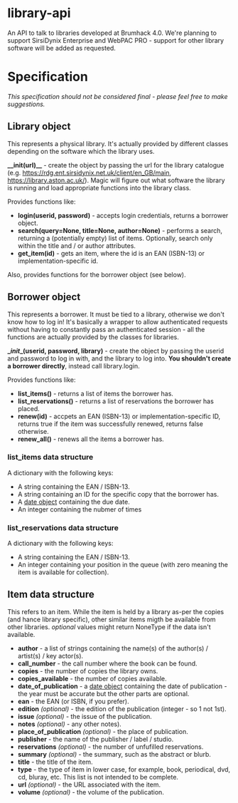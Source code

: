 # library-api #

An API to talk to libraries developed at Brumhack 4.0. We're planning to support SirsiDynix Enterprise and WebPAC PRO - support for other library software will be added  as requested.

# Specification #

_This specification should not be considered final - please feel free to make suggestions._

## Library object ##

This represents a physical library. It's actually provided by different classes depending on the software which the library uses.

**\__init(url)__** - create the object by passing the url for the library catalogue (e.g. <https://rdg.ent.sirsidynix.net.uk/client/en_GB/main>, <https://library.aston.ac.uk/>). Magic will figure out what software the library is running and load appropriate functions into the library class.

Provides functions like:
* **login(userid, password)** - accepts login credentials, returns a borrower object.
* **search(query=None, title=None, author=None)** - performs a search, returning a (potentially empty) list of items. Optionally, search only within the title and / or author attributes.
* **get_item(id)** - gets an item, where the id is an EAN (ISBN-13) or implementation-specific id.

Also, provides functions for the borrower object (see below).

## Borrower object ##

This represents a borrower. It must be tied to a library, otherwise we don't know how to log in! It's basically a wrapper to allow authenticated requests without having to constantly pass an authenticated session - all the functions are actually provided by the classes for libraries.

**\__init__(userid, password, library)** - create the object by passing the userid and password to log in with, and the library to log into. **You shouldn't create a borrower directly**, instead call library.login.

Provides functions like:
* **list_items()** - returns a list of items the borrower has.
* **list_reservations()** - returns a list of reservations the borrower has placed.
* **renew(id)** - accpets an EAN (ISBN-13) or implementation-specific ID, returns true if the item was successfully renewed, returns false otherwise.
* **renew_all()** - renews all the items a borrower has.

### list_items data structure ###

A dictionary with the following keys:

* A string containing the EAN / ISBN-13.
* A string containing an ID for the specific copy that the borrower has.
* A [date object](https://docs.python.org/3/library/datetime.html#datetime.date) containing the due date.
* An integer containing the nubmer of times

### list_reservations data structure ###

A dictionary with the following keys:

* A string containing the EAN / ISBN-13.
* An integer containing your position in the queue (with zero meaning the item is available for collection).

## Item data structure ##

This refers to an item. While the item is held by a library as-per the copies (and hance library specific), other similar items migth be available from other libraries. _optional_ values might return NoneType if the data isn't available.

* **author** - a list of strings containing the name(s) of the author(s) / artist(s) / key actor(s).
* **call_number** - the call number where the book can be found.
* **copies** - the number of copies the library owns.
* **copies_available** - the number of copies available.
* **date_of_publication** - a [date object](https://docs.python.org/3/library/datetime.html#datetime.date) containing the date of publication - the year must be accurate but the other parts are optional.
* **ean** - the EAN (or ISBN, if you prefer).
* **edition** _(optional)_ - the edition of the publication (integer - so 1 not 1st).
* **issue** _(optional)_ - the issue of the publication.
* **notes** _(optional)_ - any other notes).
* **place_of_publication** _(optional)_ - the place of publication.
* **publisher** - the name of the publisher / label / studio.
* **reservations** _(optional)_ - the number of unfufilled reservations.
* **summary** _(optional)_ - the summary, such as the abstract or blurb.
* **title** - the title of the item.
* **type** - the type of item in lower case, for example, book, periodical, dvd, cd, bluray, etc. This list is not intended to be complete.
* **url** _(optional)_ - the URL associated with the item.
* **volume** _(optional)_ - the volume of the publication.
